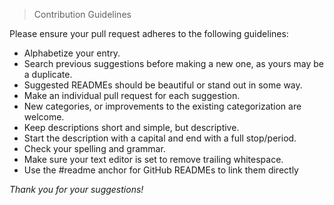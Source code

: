 >Contribution Guidelines

Please ensure your pull request adheres to the following guidelines:

* Alphabetize your entry.
* Search previous suggestions before making a new one, as yours may be a duplicate.
* Suggested READMEs should be beautiful or stand out in some way.
* Make an individual pull request for each suggestion.
* New categories, or improvements to the existing categorization are welcome.
* Keep descriptions short and simple, but descriptive.
* Start the description with a capital and end with a full stop/period.
* Check your spelling and grammar.
* Make sure your text editor is set to remove trailing whitespace.
* Use the #readme anchor for GitHub READMEs to link them directly

*Thank you for your suggestions!*
